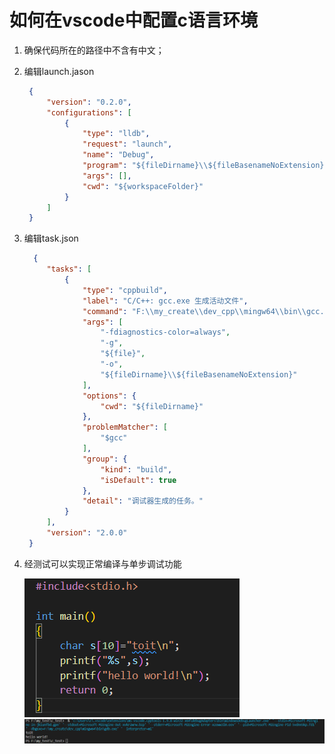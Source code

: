 
# 如何在vscode中配置c语言环境

1. 确保代码所在的路径中不含有中文；
2. 编辑launch.jason
   ```json
    {
        "version": "0.2.0",
        "configurations": [
            {
                "type": "lldb",
                "request": "launch",
                "name": "Debug",
                "program": "${fileDirname}\\${fileBasenameNoExtension}.exe",
                "args": [],
                "cwd": "${workspaceFolder}"
            }
        ]
    }
   ```
3. 编辑task.json
   ```json
     {
        "tasks": [
            {
                "type": "cppbuild",
                "label": "C/C++: gcc.exe 生成活动文件",
                "command": "F:\\my_create\\dev_cpp\\mingw64\\bin\\gcc.exe",
                "args": [
                    "-fdiagnostics-color=always",
                    "-g",
                    "${file}",
                    "-o",
                    "${fileDirname}\\${fileBasenameNoExtension}"
                ],
                "options": {
                    "cwd": "${fileDirname}"
                },
                "problemMatcher": [
                    "$gcc"
                ],
                "group": {
                    "kind": "build",
                    "isDefault": true
                },
                "detail": "调试器生成的任务。"
            }
        ],
        "version": "2.0.0"
    }   
   ```
4. 经测试可以实现正常编译与单步调试功能
   
   ![](images/2022-05-28-11-12-11.png)
   ![](images/2022-05-28-11-12-35.png)